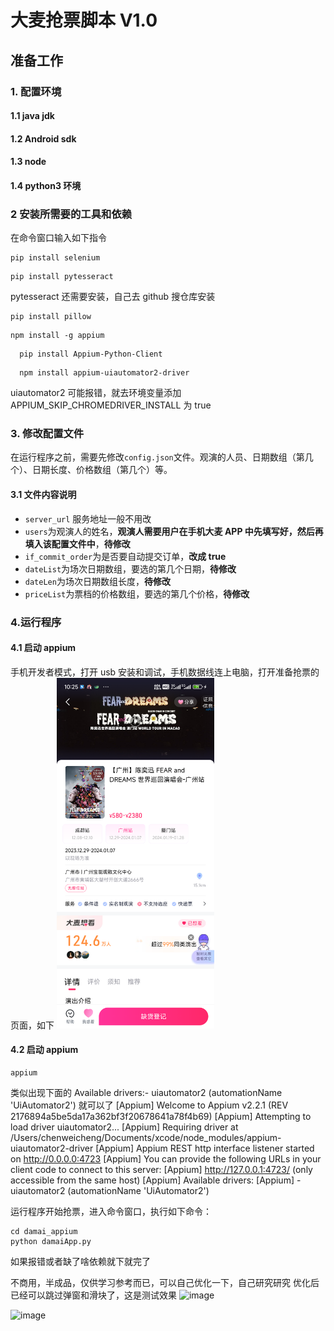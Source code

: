 # 大麦抢票脚本 V1.0

## 准备工作

### 1. 配置环境

#### 1.1 java jdk

#### 1.2 Android sdk

#### 1.3 node

#### 1.4 python3 环境

### 2 安装所需要的工具和依赖

在命令窗口输入如下指令

```shell
pip install selenium
```

```shell
pip install pytesseract
```

pytesseract 还需要安装，自己去 github 搜仓库安装

```shell
pip install pillow
```

```shell
npm install -g appium
```

```shell
  pip install Appium-Python-Client
```

```shell
  npm install appium-uiautomator2-driver
```

uiautomator2 可能报错，就去环境变量添加 APPIUM_SKIP_CHROMEDRIVER_INSTALL 为 true

### 3. 修改配置文件

在运行程序之前，需要先修改`config.json`文件。观演的人员、日期数组（第几个）、日期长度、价格数组（第几个）等。

#### 3.1 文件内容说明

- `server_url` 服务地址一般不用改
- `users`为观演人的姓名，**观演人需要用户在手机大麦 APP 中先填写好，然后再填入该配置文件中**，**待修改**
- `if_commit_order`为是否要自动提交订单，**改成 true**
- `dateList`为场次日期数组，要选的第几个日期，**待修改**
- `dateLen`为场次日期数组长度，**待修改**
- `priceList`为票档的价格数组，要选的第几个价格，**待修改**

### 4.运行程序

#### 4.1 启动 appium

手机开发者模式，打开 usb 安装和调试，手机数据线连上电脑，打开准备抢票的页面，如下
<img src="damai_appium/screenshot.png" width="50%" height="50%" />

#### 4.2 启动 appium

```shell
appium
```

类似出现下面的
Available drivers:- uiautomator2 (automationName 'UiAutomator2')
就可以了
[Appium] Welcome to Appium v2.2.1 (REV 2176894a5be5da17a362bf3f20678641a78f4b69)
[Appium] Attempting to load driver uiautomator2...
[Appium] Requiring driver at /Users/chenweicheng/Documents/xcode/node_modules/appium-uiautomator2-driver
[Appium] Appium REST http interface listener started on http://0.0.0.0:4723
[Appium] You can provide the following URLs in your client code to connect to this server:
[Appium] http://127.0.0.1:4723/ (only accessible from the same host)
[Appium] Available drivers:
[Appium] - uiautomator2 (automationName 'UiAutomator2')

运行程序开始抢票，进入命令窗口，执行如下命令：

```shell
cd damai_appium
python damaiApp.py
```


如果报错或者缺了啥依赖就下就完了

不商用，半成品，仅供学习参考而已，可以自己优化一下，自己研究研究
优化后已经可以跳过弹窗和滑块了，这是测试效果
![image](https://github.com/wahh159/damaiTickets/assets/34958368/f972c6f2-31dc-4862-bd1e-fa607f56be9b)

![image](https://github.com/wahh159/damaiTickets/assets/34958368/93df5e3a-ab5c-4cc2-b6dc-d15bb1cb3ffb)
